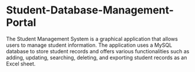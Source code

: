 # Student-Database-Management-Portal
The Student Management System is a graphical application that allows users to manage student information. The application uses a MySQL database to store student records and offers various functionalities such as adding, updating, searching, deleting, and exporting student records as an Excel sheet. 
